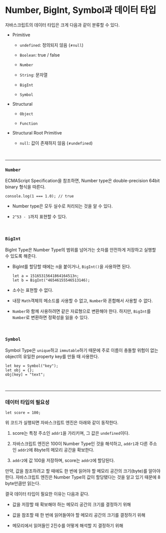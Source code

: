 # Number, BigInt, Symbol과 데이터 타입

자바스크립트의 데이터 타입은 크게 다음과 같이 분류할 수 있다.

- Primitive

  - `undefined`: 정의되지 않음 (≠`null`)

  - `Boolean`: true / false

  - `Number`

  - `String`: 문자열

  - `BigInt`

  - `Symbol`

- Structural

  - `Object`

  - `Function`

- Structural Root Primitive

  - `null`: 값이 존재하지 않음 (≠`undefined`)

<br />

<hr />

### `Number`

ECMAScript Specification을 참조하면, Number type은 double-precision 64bit binary 형식을 따른다.

```
console.log(1 === 1.0); // true
```

- Number type은 모두 실수로 처리되는 것을 알 수 있다.

- `2^53 - 1`까지 표현할 수 있다.

<br />

### `BigInt`

BigInt Type은 Number Type의 범위를 넘어가는 숫자를 안전하게 저장하고 실행할 수 있도록 해준다.

- BigInt를 할당할 때에는 n을 붙이거나, `BigInt()`을 사용하면 된다.

  ```
  let a = 15165315641864164513n;
  let b = BigInt("46546155546513146);
  ```

- 소수는 표현할 수 없다.

- 내장 `Math`객체의 메소드를 사용할 수 없고, `Number`와 혼합해서 사용할 수 없다.

- `Number`와 함께 사용하려면 같은 자료형으로 변환해야 한다. 하지만, `BigInt`를 `Number`로 변환하면 정확성을 잃을 수 있다.

<br />

### `Symbol`

Symbol Type은 `unique`하고 `immutable`하기 때문에 주로 이름이 충돌할 위험이 없는 object의 유일한 property key를 만들 때 사용한다.

```
let key = Symbol("key");
let obj = {};
obj[key] = "text";
```

<br />
<hr />

### 데이터 타입의 필요성

```
let score = 100;
```

위 코드가 실행되면 자바스크립트 엔진은 아래와 같이 동작한다.

1. score는 특정 주소인 `addr1`을 가리키며, 그 값은 `undefined`이다.

2. 자바스크립트 엔진은 100이 Number Type인 것을 해석하고, `addr1`과 다른 주소인 `addr2`에 8byte의 메모리 공간을 확보한다.

3. `addr2`에 값 100을 저장하며, score는 `addr2`에 할당된다.

만약, 값을 참조하려고 할 때에도 한 번에 읽어야 할 메모리 공간의 크기(byte)를 알아야 한다. 자바스크립트 엔진은 Number Type의 값이 할당됐다는 것을 알고 있기 때문에 8 byte만큼만 읽는다.

결국 데이터 타입이 필요한 이유는 다음과 같다.

- 값을 저장할 때 확보해야 하는 메모리 공간의 크기를 결정하기 위해

- 값을 참조할 때 한 번에 읽어들여야 할 메모리 공간의 크기를 결정하기 위해

- 메모리에서 읽어들인 2진수를 어떻게 해석할 지 결정하기 위해

